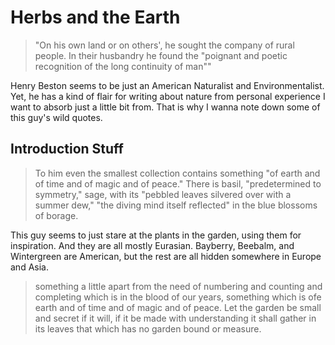 # Herbs and the Earth
>"On his own land or on others', he sought the company of rural people. In their husbandry he found the "poignant and poetic recognition of the long continuity of man""

Henry Beston seems to be just an American Naturalist and Environmentalist. Yet, he has a kind of flair for writing about nature from personal experience I want to absorb just a little bit from. That is why I wanna note down some of this guy's wild quotes.

## Introduction Stuff
> To him even the smallest collection contains something "of earth and of time and of magic and of peace." There is basil, "predetermined to symmetry," sage, with its "pebbled leaves silvered over with a summer dew," "the diving mind itself reflected" in the blue blossoms of borage.

This guy seems to just stare at the plants in the garden, using them for inspiration. And they are all mostly Eurasian. Bayberry, Beebalm, and Wintergreen are American, but the rest are all hidden somewhere in Europe and Asia.

> something a little apart from the need of numbering and counting and completing which is in the blood of our years, something which is ofe earth and of time and of magic and of peace. Let the garden be small and secret if it will, if it be made with understanding  it shall gather in its leaves that which has no garden bound or measure.

